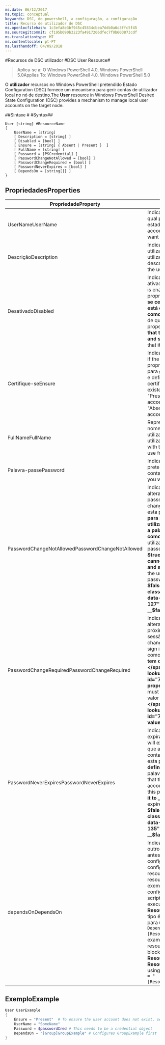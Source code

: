 ```yaml
---
ms.date: 06/12/2017
ms.topic: conceptual
keywords: DSC, do powershell, a configuração, a configuração
title: Recurso de utilizador de DSC
ms.openlocfilehash: 1c3efa8e3bf945c45834cbea7ddb0a6c3ffc5f45
ms.sourcegitcommit: cf195b090b3223fa4917206dfec7f0b603873cdf
ms.translationtype: MT
ms.contentlocale: pt-PT
ms.lasthandoff: 04/09/2018
---
```

#<a name="dsc-user-resource"></a><span data-ttu-id="7f0d1-103">Recursos de DSC utilizador #</span><span class="sxs-lookup"><span data-stu-id="7f0d1-103">DSC User Resource#</span></span>


><span data-ttu-id="7f0d1-104">Aplica-se a: O Windows PowerShell 4.0, Windows PowerShell 5.0</span><span class="sxs-lookup"><span data-stu-id="7f0d1-104">Applies To: Windows PowerShell 4.0, Windows PowerShell 5.0</span></span>


<span data-ttu-id="7f0d1-105">O __utilizador__ recursos no Windows PowerShell pretendido Estado Configuration (DSC) fornece um mecanismo para gerir contas de utilizador local no nó de destino.</span><span class="sxs-lookup"><span data-stu-id="7f0d1-105">The __User__ resource in Windows PowerShell Desired State Configuration (DSC) provides a mechanism to manage local user accounts on the target node.</span></span>


##<a name="syntax"></a><span data-ttu-id="7f0d1-106">Sintaxe # #</span><span class="sxs-lookup"><span data-stu-id="7f0d1-106">Syntax##</span></span>

```
User [string] #ResourceName
{
    UserName = [string]
    [ Description = [string] ]
    [ Disabled = [bool] ]
    [ Ensure = [string] { Absent | Present }  ]
    [ FullName = [string] ]
    [ Password = [PSCredential] ]
    [ PasswordChangeNotAllowed = [bool] ]
    [ PasswordChangeRequired = [bool] ]
    [ PasswordNeverExpires = [bool] ]
    [ DependsOn = [string[]] ]
}
```

## <a name="properties"></a><span data-ttu-id="7f0d1-107">Propriedades</span><span class="sxs-lookup"><span data-stu-id="7f0d1-107">Properties</span></span>
|  <span data-ttu-id="7f0d1-108">Propriedade</span><span class="sxs-lookup"><span data-stu-id="7f0d1-108">Property</span></span>  |  <span data-ttu-id="7f0d1-109">Descrição</span><span class="sxs-lookup"><span data-stu-id="7f0d1-109">Description</span></span>   |
|---|---|
| <span data-ttu-id="7f0d1-110">UserName</span><span class="sxs-lookup"><span data-stu-id="7f0d1-110">UserName</span></span>| <span data-ttu-id="7f0d1-111">Indica o nome de conta para o qual pretende garantir um estado específico.</span><span class="sxs-lookup"><span data-stu-id="7f0d1-111">Indicates the account name for which you want to ensure a specific state.</span></span>|
| <span data-ttu-id="7f0d1-112">Descrição</span><span class="sxs-lookup"><span data-stu-id="7f0d1-112">Description</span></span>| <span data-ttu-id="7f0d1-113">Indica a descrição que pretende utilizar para a conta de utilizador.</span><span class="sxs-lookup"><span data-stu-id="7f0d1-113">Indicates the description you want to use for the user account.</span></span>|
| <span data-ttu-id="7f0d1-114">Desativado</span><span class="sxs-lookup"><span data-stu-id="7f0d1-114">Disabled</span></span>| <span data-ttu-id="7f0d1-115">Indica se a conta está ativada.</span><span class="sxs-lookup"><span data-stu-id="7f0d1-115">Indicates if the account is enabled.</span></span> <span data-ttu-id="7f0d1-116">Defina esta propriedade como __$true__ para se certificar de que esta conta está desativada e defina-o como __$false__ para se certificar de que está ativada.</span><span class="sxs-lookup"><span data-stu-id="7f0d1-116">Set this property to __$true__ to ensure that this account is disabled, and set it to __$false__ to ensure that it is enabled.</span></span>|
| <span data-ttu-id="7f0d1-117">Certifique-se</span><span class="sxs-lookup"><span data-stu-id="7f0d1-117">Ensure</span></span>| <span data-ttu-id="7f0d1-118">Indica se a conta existe.</span><span class="sxs-lookup"><span data-stu-id="7f0d1-118">Indicates if the account exists.</span></span> <span data-ttu-id="7f0d1-119">Definir esta propriedade para "Presente" para garantir que a conta existe e defina-o para "Ausente", certifique-se de que a conta não existe.</span><span class="sxs-lookup"><span data-stu-id="7f0d1-119">Set this property to "Present" to ensure that the account exists, and set it to "Absent" to ensure that the account does not exist.</span></span>|
| <span data-ttu-id="7f0d1-120">FullName</span><span class="sxs-lookup"><span data-stu-id="7f0d1-120">FullName</span></span>| <span data-ttu-id="7f0d1-121">Representa uma cadeia com o nome completo que pretende utilizar para a conta de utilizador.</span><span class="sxs-lookup"><span data-stu-id="7f0d1-121">Represents a string with the full name you want to use for the user account.</span></span>|
| <span data-ttu-id="7f0d1-122">Palavra-passe</span><span class="sxs-lookup"><span data-stu-id="7f0d1-122">Password</span></span>| <span data-ttu-id="7f0d1-123">Indica a palavra-passe que pretende utilizar para esta conta.</span><span class="sxs-lookup"><span data-stu-id="7f0d1-123">Indicates the password you want to use for this account.</span></span> |
| <span data-ttu-id="7f0d1-124">PasswordChangeNotAllowed</span><span class="sxs-lookup"><span data-stu-id="7f0d1-124">PasswordChangeNotAllowed</span></span>| <span data-ttu-id="7f0d1-125">Indica se o utilizador pode alterar a palavra-passe.</span><span class="sxs-lookup"><span data-stu-id="7f0d1-125">Indicates if the user can change the password.</span></span> <span data-ttu-id="7f0d1-126">Defina esta propriedade como __$true__ para se certificar de que o utilizador não é possível alterar a palavra-passe e defina-o como __$false__ para permitir ao utilizador alterar a palavra-passe.</span><span class="sxs-lookup"><span data-stu-id="7f0d1-126">Set this property to __$true__ to ensure that the user cannot change the password, and set it to __$false__ to allow the user to change the password.</span></span> <span data-ttu-id="7f0d1-127">O valor predefinido é __$false__.</span><span class="sxs-lookup"><span data-stu-id="7f0d1-127">The default value is __$false__.</span></span>|
| <span data-ttu-id="7f0d1-128">PasswordChangeRequired</span><span class="sxs-lookup"><span data-stu-id="7f0d1-128">PasswordChangeRequired</span></span>| <span data-ttu-id="7f0d1-129">Indica se o utilizador tem de alterar a palavra-passe no próximo início de sessão.</span><span class="sxs-lookup"><span data-stu-id="7f0d1-129">Indicates if the user must change the password at the next sign in.</span></span> <span data-ttu-id="7f0d1-130">Defina esta propriedade como __$true__ se o utilizador tem de alterar a palavra-passe.</span><span class="sxs-lookup"><span data-stu-id="7f0d1-130">Set this property to __$true__ if the user must change the password.</span></span> <span data-ttu-id="7f0d1-131">O valor predefinido é __$true__.</span><span class="sxs-lookup"><span data-stu-id="7f0d1-131">The default value is __$true__.</span></span>|
| <span data-ttu-id="7f0d1-132">PasswordNeverExpires</span><span class="sxs-lookup"><span data-stu-id="7f0d1-132">PasswordNeverExpires</span></span>| <span data-ttu-id="7f0d1-133">Indica se a palavra-passe expira.</span><span class="sxs-lookup"><span data-stu-id="7f0d1-133">Indicates if the password will expire.</span></span> <span data-ttu-id="7f0d1-134">Para se certificar de que a palavra-passe para esta conta nunca irá expirar, defina esta propriedade como __$true__e defina-o como __$false__ se a palavra-passe expira.</span><span class="sxs-lookup"><span data-stu-id="7f0d1-134">To ensure that the password for this account will never expire, set this property to __$true__, and set it to __$false__ if the password will expire.</span></span> <span data-ttu-id="7f0d1-135">O valor predefinido é __$false__.</span><span class="sxs-lookup"><span data-stu-id="7f0d1-135">The default value is __$false__.</span></span>|
| <span data-ttu-id="7f0d1-136">dependsOn</span><span class="sxs-lookup"><span data-stu-id="7f0d1-136">DependsOn</span></span> | <span data-ttu-id="7f0d1-137">Indica que a configuração de outro recurso tem de executar antes deste recurso é configurado.</span><span class="sxs-lookup"><span data-stu-id="7f0d1-137">Indicates that the configuration of another resource must run before this resource is configured.</span></span> <span data-ttu-id="7f0d1-138">Por exemplo, se o ID da configuração do recurso de script bloco de que pretende executar primeiro é __ResourceName__ e o respetivo tipo é __ResourceType__, a sintaxe para utilizar esta propriedade é `DependsOn = "[ResourceType]ResourceName"`.</span><span class="sxs-lookup"><span data-stu-id="7f0d1-138">For example, if the ID of the resource configuration script block that you want to run first is __ResourceName__ and its type is __ResourceType__, the syntax for using this property is `DependsOn = "[ResourceType]ResourceName"`.</span></span>|

## <a name="example"></a><span data-ttu-id="7f0d1-139">Exemplo</span><span class="sxs-lookup"><span data-stu-id="7f0d1-139">Example</span></span>

```powershell
User UserExample
{
    Ensure = "Present"  # To ensure the user account does not exist, set Ensure to "Absent"
    UserName = "SomeName"
    Password = $passwordCred # This needs to be a credential object
    DependsOn = "[Group]GroupExample" # Configures GroupExample first
}
```